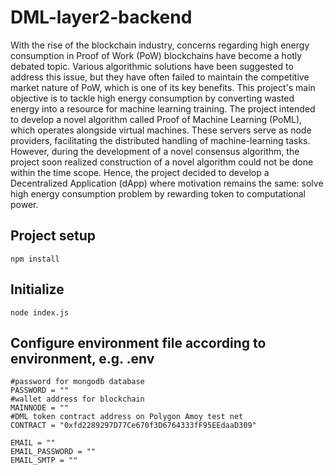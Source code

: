 # DML-layer2-backend

With the rise of the blockchain industry, concerns regarding high energy consumption in Proof of Work (PoW) blockchains have become a hotly debated topic. Various algorithmic solutions have been suggested to address this issue, but they have often failed to maintain the competitive market nature of PoW, which is one of its key benefits. This project's main objective is to tackle high energy consumption by converting wasted energy into a resource for machine learning training. The project intended to develop a novel algorithm called Proof of Machine Learning (PoML), which operates alongside virtual machines. These servers serve as node providers, facilitating the distributed handling of machine-learning tasks. However, during the development of a novel consensus algorithm, the project soon realized construction of a novel algorithm could not be done within the time scope.  Hence, the project decided to develop a Decentralized Application (dApp) where motivation remains the same: solve high energy consumption problem by rewarding token to computational power.

## Project setup
```
npm install
```
## Initialize
```
node index.js
```
## Configure environment file according to environment, e.g. .env 
```
#password for mongodb database
PASSWORD = ""
#wallet address for blockchain
MAINNODE = ""
#DML token contract address on Polygon Amoy test net
CONTRACT = "0xfd2289297D77Ce670f3D6764333fF95EEdaaD309"

EMAIL = ""
EMAIL_PASSWORD = ""
EMAIL_SMTP = ""
```

